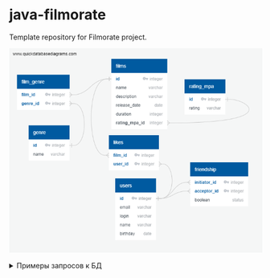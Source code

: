# java-filmorate
Template repository for Filmorate project.

![alt text](./filmorate-diagramm.png)

<details>

<summary>
Примеры запросов к БД
</summary>

- Получить список всех фильмов
``` sql
SELECT * FROM FILMS;
```

- Получить фильм по id
``` sql
SELECT * FROM FILMS
WHERE ID = <film_id>;
```

- Получить список всех пользователей
``` sql
SELECT * FROM USERS;
```

- Получить пользователя по Id
``` sql
SELECT * FROM USERS
WHERE ID = <user_id>;
```

- 10 Самых популярных фильмов
``` sql
SELECT FILMS.NAME, COUNT(LIKES.USER_ID)
FROM FILMS
LEFT JOIN LIKES ON
FILMS.ID = LIKES.FILM_ID
GROUP BY FILMS.ID
ORDER BY COUNT(LIKES.USER_ID) DESC
LIMIT 10;
```

- Получить список id пользователей, которые лайкнули пост
``` sql
SELECT LIKES.USER_ID
FROM LIKES
JOIN FILMS
ON FILMS.ID = LIKES.FILM_ID
WHERE FILMS.ID = <film_id>
```

- Получить список друзей пользователя
``` sql
-- Ищем друзей, где пользователь инициатор
SELECT USERS.* FROM FRIENDSHIP
JOIN USERS ON
USERS.ID = FRIENDSHIP.ACCEPTOR_ID
WHERE FRIENDSHIP.INITIATOR_ID = <user_id>
-- Ищем друзей, где пользователь согласился на дружбу
UNION
SELECT USERS.* FROM FRIENDSHIP
JOIN USERS ON
USERS.ID = FRIENDSHIP.INITIATOR_ID
WHERE FRIENDSHIP.ACCEPTOR_ID = <user_id> AND FRIENDSHIP.STATUS = TRUE 
```
</details>